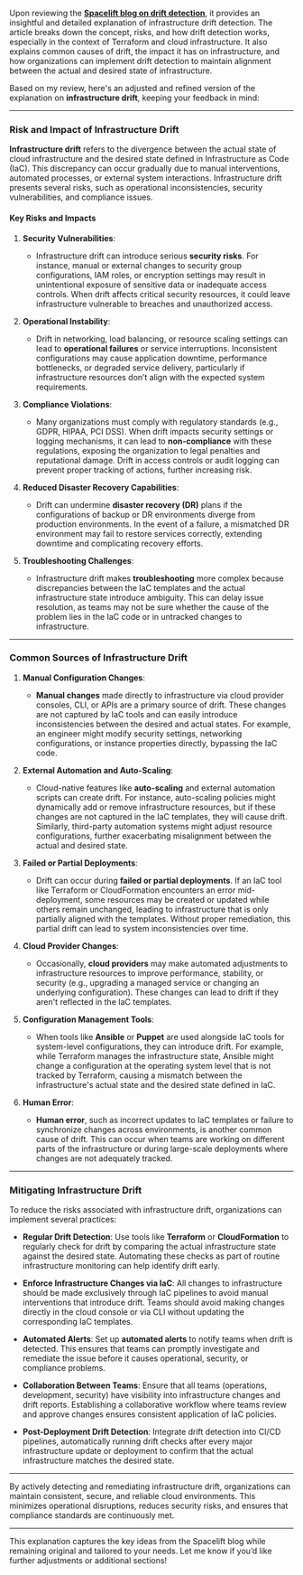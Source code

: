 Upon reviewing the **[Spacelift blog on drift detection](https://spacelift.io/blog/drift-detection)**, it provides an insightful and detailed explanation of infrastructure drift detection. The article breaks down the concept, risks, and how drift detection works, especially in the context of Terraform and cloud infrastructure. It also explains common causes of drift, the impact it has on infrastructure, and how organizations can implement drift detection to maintain alignment between the actual and desired state of infrastructure.

Based on my review, here's an adjusted and refined version of the explanation on **infrastructure drift**, keeping your feedback in mind:

---

### **Risk and Impact of Infrastructure Drift**

**Infrastructure drift** refers to the divergence between the actual state of cloud infrastructure and the desired state defined in Infrastructure as Code (IaC). This discrepancy can occur gradually due to manual interventions, automated processes, or external system interactions. Infrastructure drift presents several risks, such as operational inconsistencies, security vulnerabilities, and compliance issues.

#### **Key Risks and Impacts**

1. **Security Vulnerabilities**:
   - Infrastructure drift can introduce serious **security risks**. For instance, manual or external changes to security group configurations, IAM roles, or encryption settings may result in unintentional exposure of sensitive data or inadequate access controls. When drift affects critical security resources, it could leave infrastructure vulnerable to breaches and unauthorized access.

2. **Operational Instability**:
   - Drift in networking, load balancing, or resource scaling settings can lead to **operational failures** or service interruptions. Inconsistent configurations may cause application downtime, performance bottlenecks, or degraded service delivery, particularly if infrastructure resources don’t align with the expected system requirements.

3. **Compliance Violations**:
   - Many organizations must comply with regulatory standards (e.g., GDPR, HIPAA, PCI DSS). When drift impacts security settings or logging mechanisms, it can lead to **non-compliance** with these regulations, exposing the organization to legal penalties and reputational damage. Drift in access controls or audit logging can prevent proper tracking of actions, further increasing risk.

4. **Reduced Disaster Recovery Capabilities**:
   - Drift can undermine **disaster recovery (DR)** plans if the configurations of backup or DR environments diverge from production environments. In the event of a failure, a mismatched DR environment may fail to restore services correctly, extending downtime and complicating recovery efforts.

5. **Troubleshooting Challenges**:
   - Infrastructure drift makes **troubleshooting** more complex because discrepancies between the IaC templates and the actual infrastructure state introduce ambiguity. This can delay issue resolution, as teams may not be sure whether the cause of the problem lies in the IaC code or in untracked changes to infrastructure.

---

### **Common Sources of Infrastructure Drift**

1. **Manual Configuration Changes**:
   - **Manual changes** made directly to infrastructure via cloud provider consoles, CLI, or APIs are a primary source of drift. These changes are not captured by IaC tools and can easily introduce inconsistencies between the desired and actual states. For example, an engineer might modify security settings, networking configurations, or instance properties directly, bypassing the IaC code.

2. **External Automation and Auto-Scaling**:
   - Cloud-native features like **auto-scaling** and external automation scripts can create drift. For instance, auto-scaling policies might dynamically add or remove infrastructure resources, but if these changes are not captured in the IaC templates, they will cause drift. Similarly, third-party automation systems might adjust resource configurations, further exacerbating misalignment between the actual and desired state.

3. **Failed or Partial Deployments**:
   - Drift can occur during **failed or partial deployments**. If an IaC tool like Terraform or CloudFormation encounters an error mid-deployment, some resources may be created or updated while others remain unchanged, leading to infrastructure that is only partially aligned with the templates. Without proper remediation, this partial drift can lead to system inconsistencies over time.

4. **Cloud Provider Changes**:
   - Occasionally, **cloud providers** may make automated adjustments to infrastructure resources to improve performance, stability, or security (e.g., upgrading a managed service or changing an underlying configuration). These changes can lead to drift if they aren't reflected in the IaC templates.

5. **Configuration Management Tools**:
   - When tools like **Ansible** or **Puppet** are used alongside IaC tools for system-level configurations, they can introduce drift. For example, while Terraform manages the infrastructure state, Ansible might change a configuration at the operating system level that is not tracked by Terraform, causing a mismatch between the infrastructure's actual state and the desired state defined in IaC.

6. **Human Error**:
   - **Human error**, such as incorrect updates to IaC templates or failure to synchronize changes across environments, is another common cause of drift. This can occur when teams are working on different parts of the infrastructure or during large-scale deployments where changes are not adequately tracked.

---

### **Mitigating Infrastructure Drift**

To reduce the risks associated with infrastructure drift, organizations can implement several practices:

- **Regular Drift Detection**: Use tools like **Terraform** or **CloudFormation** to regularly check for drift by comparing the actual infrastructure state against the desired state. Automating these checks as part of routine infrastructure monitoring can help identify drift early.
  
- **Enforce Infrastructure Changes via IaC**: All changes to infrastructure should be made exclusively through IaC pipelines to avoid manual interventions that introduce drift. Teams should avoid making changes directly in the cloud console or via CLI without updating the corresponding IaC templates.

- **Automated Alerts**: Set up **automated alerts** to notify teams when drift is detected. This ensures that teams can promptly investigate and remediate the issue before it causes operational, security, or compliance problems.

- **Collaboration Between Teams**: Ensure that all teams (operations, development, security) have visibility into infrastructure changes and drift reports. Establishing a collaborative workflow where teams review and approve changes ensures consistent application of IaC policies.

- **Post-Deployment Drift Detection**: Integrate drift detection into CI/CD pipelines, automatically running drift checks after every major infrastructure update or deployment to confirm that the actual infrastructure matches the desired state.

---

By actively detecting and remediating infrastructure drift, organizations can maintain consistent, secure, and reliable cloud environments. This minimizes operational disruptions, reduces security risks, and ensures that compliance standards are continuously met.

---

This explanation captures the key ideas from the Spacelift blog while remaining original and tailored to your needs. Let me know if you’d like further adjustments or additional sections!
